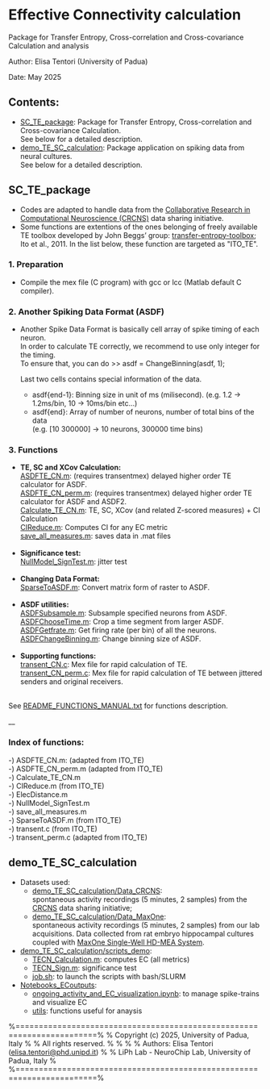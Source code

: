 # Effective Connectivity calculation

Package for Transfer Entropy, Cross-correlation and Cross-covariance Calculation and analysis

Author: Elisa Tentori (University of Padua)

Date:   May 2025

## Contents:

<ul>
  <li>
    <a href="https://github.com/elisatentori/EC_calculation/tree/main/SC_TE_packageP" target="_blank">  SC_TE_package</a>: Package for Transfer Entropy, Cross-correlation and Cross-covariance Calculation. <br>See below for a detailed description.
  </li>
  <li>
    <a href="https://github.com/elisatentori/EC_calculation/tree/main/demo_TE_SC_calculation" target="_blank">  demo_TE_SC_calculation</a>: Package application on spiking data from neural cultures. <br>See below for a detailed description.
  </li>
</ul>


## SC_TE_package

<ul>
<li> Codes are adapted to handle data from the <a href="http://doi.org/10.6080/K0PC308P" target="_blank">  Collaborative Research in Computational Neuroscience (CRCNS)</a> data sharing initiative. </li>
 <li> Some functions are extentions of the ones belonging of freely available TE toolbox developed by John Beggs’ group: <a href="http://code.google.com/p/transfer-entropy-toolbox/" target="_blank"> transfer-entropy-toolbox</a>; Ito et al., 2011. In the list below, these function are targeted as "ITO_TE".
</ul>


### 1. Preparation

<ul>
<li>Compile the mex file (C program) with gcc or lcc (Matlab default C compiler).</li>
</ul>

### 2. Another Spiking Data Format (ASDF)

<ul>
<li>
Another Spike Data Format is basically cell array of spike timing of each neuron. <br>In order to calculate TE correctly, we recommend to use only integer for the timing. <br>To ensure that, you can do >> asdf = ChangeBinning(asdf, 1);
<br>

Last two cells contains special information of the data.
  <ul>
     <li>asdf{end-1}: Binning size in unit of ms (milisecond). (e.g. 1.2 -> 1.2ms/bin, 10 -> 10ms/bin etc...)</li>
     <li>asdf{end}: Array of number of neurons, number of total bins of the data<br>
       (e.g. [10 300000] -> 10 neurons, 300000 time bins)</li>
  </ul>

</li>
</ul>

### 3. Functions

<ul>
  <li><b>TE, SC and XCov Calculation:</b><br>
  <a href="https://github.com/elisatentori/EC_calculation/blob/main/SC_TE_package/ASDFTE_CN.m" target="_blank"> ASDFTE_CN.m</a>:      (requires transentmex) delayed higher order TE calculator for ASDF.<br>
  <a href="https://github.com/elisatentori/EC_calculation/blob/main/SC_TE_package/ASDFTE_CN_perm.m" target="_blank"> ASDFTE_CN_perm.m</a>: (requires transentmex) delayed higher order TE calculator for ASDF and ASDF2.<br>
   <a href="https://github.com/elisatentori/EC_calculation/blob/main/SC_TE_package/Calculate_TE_CN.m" target="_blank"> Calculate_TE_CN.m</a>: TE, SC, XCov (and related Z-scored measures) + CI Calculation<br>
   <a href="https://github.com/elisatentori/EC_calculation/blob/main/SC_TE_package/CIReduce.m" target="_blank"> CIReduce.m</a>:        Computes CI for any EC metric<br>
   <a href="https://github.com/elisatentori/EC_calculation/blob/main/SC_TE_package/save_all_measures.m" target="_blank"> save_all_measures.m</a>: saves data in .mat files 
   </li> <br>
    
   <li><b>Significance test:</b><br>
   <a href="https://github.com/elisatentori/EC_calculation/blob/main/SC_TE_package/NullModel_SignTest.m" target="_blank"> NullModel_SignTest.m</a>: jitter test
   </li><br>
   
  <li><b>Changing Data Format:</b> <br>
   <a href="https://github.com/elisatentori/EC_calculation/blob/main/SC_TE_package/SparseToASDF.m" target="_blank"> SparseToASDF.m</a>: Convert matrix form of raster to ASDF.
  </li><br>
  
   <li> <b>ASDF utilities:</b> <br>
   <a href="https://github.com/elisatentori/EC_calculation/blob/main/SC_TE_package/ASDFSubsample.m" target="_blank"> ASDFSubsample.m</a>:     Subsample specified neurons from ASDF.<br>
   <a href="https://github.com/elisatentori/EC_calculation/blob/main/SC_TE_package/ASDFChooseTime.m" target="_blank"> ASDFChooseTime.m</a>:    Crop a time segment from larger ASDF.<br>
   <a href="https://github.com/elisatentori/EC_calculation/blob/main/SC_TE_package/ASDFGetfrate.m" target="_blank"> ASDFGetfrate.m</a>:      Get firing rate (per bin) of all the neurons.<br>
   <a href="https://github.com/elisatentori/EC_calculation/blob/main/SC_TE_package/ASDFChangeBinning.m" target="_blank"> ASDFChangeBinning.m</a>: Change binning size of ASDF.
   </li><br>

 <li>
   <b>Supporting functions:</b><br>
   <a href="https://github.com/elisatentori/EC_calculation/blob/main/SC_TE_package/transent_CN.c" target="_blank"> transent_CN.c</a>:      Mex file for rapid calculation of TE. <br>
   <a href="https://github.com/elisatentori/EC_calculation/blob/main/SC_TE_package/transent_CN_perm.c" target="_blank"> transent_CN_perm.c</a>: Mex file for rapid calculation of TE between jittered senders and original receivers.
 </li> <br>
</ul>

   See <a href="https://github.com/elisatentori/EC_calculation/blob/main/SC_TE_package/README_FUNCTIONS_MANUAL.txt" target="_blank"> README_FUNCTIONS_MANUAL.txt</a> for functions description.

__

### Index of functions:

-) ASDFTE_CN.m:        (adapted from ITO_TE) <br>
-) ASDFTE_CN_perm.m    (adapted from ITO_TE) <br>
-) Calculate_TE_CN.m <br>
-) CIReduce.m          (from ITO_TE) <br>
-) ElecDistance.m <br>
-) NullModel_SignTest.m <br>
-) save_all_measures.m <br>
-) SparseToASDF.m      (from ITO_TE) <br>
-) transent.c          (from ITO_TE) <br>
-) transent_perm.c     (adapted from ITO_TE) <br>


## demo_TE_SC_calculation

<ul>
  <li>Datasets used:<br>
   <ul>
     <li><a href="https://github.com/elisatentori/EC_calculation/tree/main/demo_TE_SC_calculation/Data_CRCNS" target="_blank"> demo_TE_SC_calculation/Data_CRCNS</a>: <br>
       spontaneous activity recordings (5 minutes, 2 samples) from the <a href="http://doi.org/10.6080/K0PC308P" target="_blank"> CRCNS</a> data sharing initiative; </li>
   <li> <a href="https://github.com/elisatentori/EC_calculation/tree/main/demo_TE_SC_calculation/Data_MaxOne" target="_blank"> demo_TE_SC_calculation/Data_MaxOne</a>: <br>
     spontaneous activity recordings (5 minutes, 2 samples) from our lab acquisitions. Data collected from rat embryo hippocampal cultures coupled with <a href="https://www.mxwbio.com/products/maxone-mea-system-microelectrode-array/" target="_blank"> MaxOne Single-Well HD-MEA System</a>.  </li>
   </ul>
  </li>

  <li> <a href="https://github.com/elisatentori/EC_calculation/tree/main/demo_TE_SC_calculation/scripts_demo" target="_blank"> demo_TE_SC_calculation/scripts_demo</a>:
    <ul>
    <li> <a href="https://github.com/elisatentori/EC_calculation/blob/main/demo_TE_SC_calculation/scripts_demo/TECN_Calculation.m"> TECN_Calculation.m</a>: computes EC (all metrics)</li>
    <li> <a href="https://github.com/elisatentori/EC_calculation/blob/main/demo_TE_SC_calculation/scripts_demo/TECN_Sign.m"> TECN_Sign.m</a>: significance test</li>
    <li> <a href="https://github.com/elisatentori/EC_calculation/blob/main/demo_TE_SC_calculation/scripts_demo/job.sh"> job.sh</a>: to launch the scripts with bash/SLURM</li>
    </ul>
  </li>

  <li> <a href="https://github.com/elisatentori/EC_calculation/tree/main/demo_TE_SC_calculation/Notebooks_ECoutputs" target="_blank"> Notebooks_ECoutputs</a>:
    <ul>
    <li>  <a href="https://github.com/elisatentori/EC_calculation/blob/main/demo_TE_SC_calculation/Notebooks_ECoutputs/ongoing_activity_and_EC_visualization.ipynb" target="_blank"> ongoing_activity_and_EC_visualization.ipynb</a>: to manage spike-trains and visualize EC</li>
    <li>  <a href="https://github.com/elisatentori/EC_calculation/blob/main/demo_TE_SC_calculation/Notebooks_ECoutputs/utils" target="_blank"> utils</a>: functions useful for anaysis</li>
      </ul>
  </li>
</ul>

%=======================================================================%
% Copyright (c) 2025, University of Padua, Italy                        %
% All rights reserved.                                                  %
%                                                                       %
% Authors: Elisa Tentori (elisa.tentori@phd.unipd.it)                   %
%          LiPh Lab - NeuroChip Lab, University of Padua, Italy         %
%=======================================================================%
